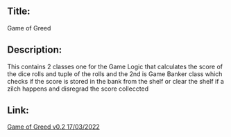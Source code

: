 ## Title:
Game of Greed

## Description:
This contains 2 classes one for the Game Logic that calculates the score of the dice rolls and tuple of the rolls
and the 2nd is Game Banker class which checks if the score is stored in the bank from the shelf or clear the shelf if a zilch happens and disregrad the score colleccted

## Link:
[Game of Greed v0.2 17/03/2022](https://github.com/ayat93a/Game-of-Greed/pull/21)